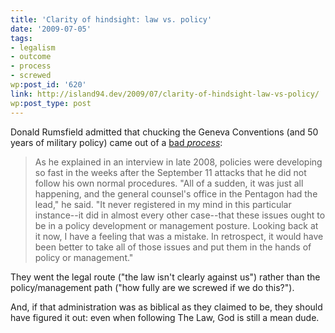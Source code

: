 ```yaml
---
title: 'Clarity of hindsight: law vs. policy'
date: '2009-07-05'
tags:
- legalism
- outcome
- process
- screwed
wp:post_id: '620'
link: http://island94.dev/2009/07/clarity-of-hindsight-law-vs-policy/
wp:post_type: post
---
```


<div style="display: none;"><a href="http://www.blackpawdesigns.com/?capote">Capote divx</a></div>
Donald Rumsfield admitted that chucking the Geneva Conventions (and 50 years of military policy) came out of a <a href="http://tpmmuckraker.talkingpointsmemo.com/2009/07/rumsfeld_on_abandoning_geneva_all_of_a_sudden_it_w.php?ref=fpb">bad <em>process</em></a>:
<blockquote>As he explained in an interview in late 2008, policies were developing so fast in the weeks after the September 11 attacks that he did not follow his own normal procedures. "All of a sudden, it was just all happening, and the general counsel's office in the Pentagon had the lead," he said. "It never registered in my mind in this particular instance--it did in almost every other case--that these issues ought to be in a policy development or management posture. Looking back at it now, I have a feeling that was a mistake. In retrospect, it would have been better to take all of those issues and put them in the hands of policy or management."</blockquote>
They went the legal route ("the law isn't clearly against  us") rather than the policy/management path ("how fully are we screwed if we do this?").

And, if that administration was as biblical as they claimed to be, they should have figured it out: even when following The Law, God is still a mean dude.
